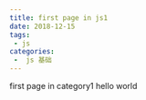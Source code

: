 ```yaml
---
title: first page in js1
date: 2018-12-15
tags:
 - js
categories:
 -  js 基础
---
```


first page in category1 hello world